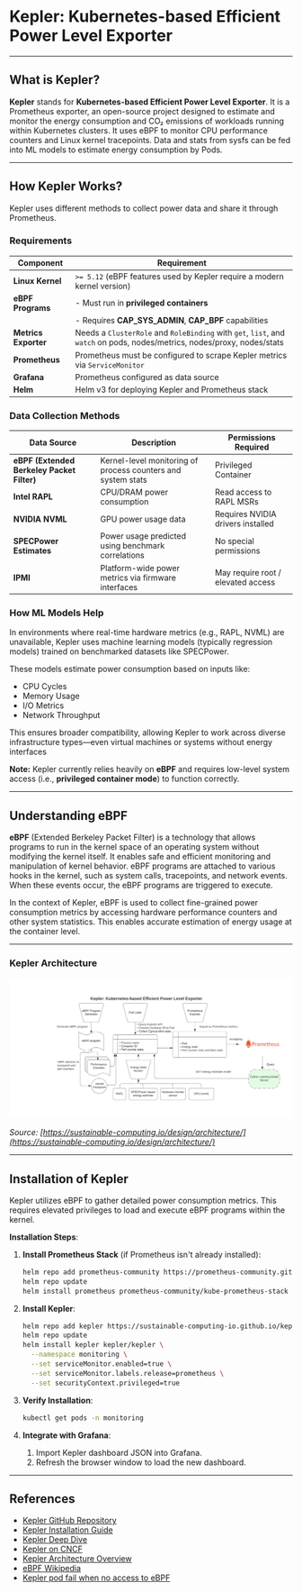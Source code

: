 # Kepler: Kubernetes-based Efficient Power Level Exporter

---

## What is Kepler?

**Kepler** stands for **Kubernetes-based Efficient Power Level Exporter**. It is a Prometheus exporter, an open-source project designed to estimate and monitor the energy consumption and CO₂ emissions of workloads running within Kubernetes clusters.
It uses eBPF to monitor CPU performance counters and Linux kernel tracepoints. Data and stats from sysfs can be fed into ML models to estimate energy consumption by Pods.

---

## How Kepler Works?

Kepler uses different methods to collect power data and share it through Prometheus.

### Requirements

| Component            | Requirement                                                                                  |
| -------------------- | -------------------------------------------------------------------------------------------- |
| **Linux Kernel**     | `>= 5.12` (eBPF features used by Kepler require a modern kernel version)                      |
| **eBPF Programs**    | - Must run in **privileged containers**                                                      |
|                      | - Requires **CAP_SYS_ADMIN**, **CAP_BPF** capabilities                                       |
| **Metrics Exporter** | Needs a `ClusterRole` and `RoleBinding` with `get`, `list`, and `watch` on pods, nodes/metrics, nodes/proxy, nodes/stats |
| **Prometheus**       | Prometheus must be configured to scrape Kepler metrics via `ServiceMonitor` |
| **Grafana**          | Prometheus configured as data source                                               |
| **Helm**             | Helm v3 for deploying Kepler and Prometheus stack                                           |

### Data Collection Methods

| Data Source                                | Description                                                  | Permissions Required               |
| ------------------------------------------ | ------------------------------------------------------------ | ---------------------------------- |
| **eBPF (Extended Berkeley Packet Filter)** | Kernel-level monitoring of process counters and system stats | Privileged Container               |
| **Intel RAPL**                             | CPU/DRAM power consumption                                   | Read access to RAPL MSRs           |
| **NVIDIA NVML**                            | GPU power usage data                                         | Requires NVIDIA drivers installed  |
| **SPECPower Estimates**                    | Power usage predicted using benchmark correlations           | No special permissions             |
| **IPMI**                                   | Platform-wide power metrics via firmware interfaces          | May require root / elevated access |

### How ML Models Help

In environments where real-time hardware metrics (e.g., RAPL, NVML) are unavailable, Kepler uses machine learning models (typically regression models) trained on benchmarked datasets like SPECPower.

These models estimate power consumption based on inputs like:

- CPU Cycles
- Memory Usage
- I/O Metrics
- Network Throughput

This ensures broader compatibility, allowing Kepler to work across diverse infrastructure types—even virtual machines or systems without energy interfaces

**Note:** Kepler currently relies heavily on **eBPF** and requires low-level system access (i.e., **privileged container mode**) to function correctly.

---

## Understanding eBPF

**eBPF** (Extended Berkeley Packet Filter) is a technology that allows programs to run in the kernel space of an operating system without modifying the kernel itself.
It enables safe and efficient monitoring and manipulation of kernel behavior.
eBPF programs are attached to various hooks in the kernel, such as system calls, tracepoints, and network events.
When these events occur, the eBPF programs are triggered to execute.

In the context of Kepler, eBPF is used to collect fine-grained power consumption metrics by accessing hardware performance counters and other system statistics. This enables accurate estimation of energy usage at the container level.

---

### Kepler Architecture

![Kepler Architecture](./images/kepler-arch.png)

_Source: [https://sustainable-computing.io/design/architecture/](https://sustainable-computing.io/design/architecture/)_

---

## Installation of Kepler

Kepler utilizes eBPF to gather detailed power consumption metrics. This requires elevated privileges to load and execute eBPF programs within the kernel.

**Installation Steps**:

1. **Install Prometheus Stack** (if Prometheus isn't already installed):

   ```bash
   helm repo add prometheus-community https://prometheus-community.github.io/helm-charts
   helm repo update
   helm install prometheus prometheus-community/kube-prometheus-stack --namespace monitoring --create-namespace --wait
   ```

2. **Install Kepler**:

   ```bash
   helm repo add kepler https://sustainable-computing-io.github.io/kepler-helm-chart
   helm repo update
   helm install kepler kepler/kepler \
     --namespace monitoring \
     --set serviceMonitor.enabled=true \
     --set serviceMonitor.labels.release=prometheus \
     --set securityContext.privileged=true
   ```

3. **Verify Installation**:

   ```bash
   kubectl get pods -n monitoring
   ```

4. **Integrate with Grafana**:

   1. Import Kepler dashboard JSON into Grafana.
   2. Refresh the browser window to load the new dashboard.

---

## References

- [Kepler GitHub Repository](https://github.com/sustainable-computing-io/kepler)
- [Kepler Installation Guide](https://sustainable-computing.io/installation/kepler-helm/)
- [Kepler Deep Dive](https://sustainable-computing.io/usage/deep_dive/)
- [Kepler on CNCF](https://www.cncf.io/projects/kepler/)
- [Kepler Architecture Overview](https://www.cncf.io/blog/2023/10/11/exploring-keplers-potentials-unveiling-cloud-application-power-consumption/)
- [eBPF Wikipedia](https://en.wikipedia.org/wiki/EBPF)
- [Kepler pod fail when no access to eBPF](https://github.com/sustainable-computing-io/kepler/discussions/1147)

